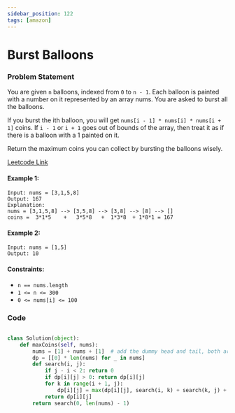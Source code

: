 ```yaml
---
sidebar_position: 122
tags: [amazon]
---
```


# Burst Balloons

### Problem Statement

You are given `n` balloons, indexed from `0` to `n - 1`. Each balloon is painted with a number on it represented by an array nums. You are asked to burst all the balloons.

If you burst the ith balloon, you will get `nums[i - 1] * nums[i] * nums[i + 1]` coins. If `i - 1` or `i + 1` goes out of bounds of the array, then treat it as if there is a balloon with a 1 painted on it.

Return the maximum coins you can collect by bursting the balloons wisely.

[Leetcode Link](https://leetcode.com/problems/burst-balloons/)

#### Example 1:

```
Input: nums = [3,1,5,8]
Output: 167
Explanation:
nums = [3,1,5,8] --> [3,5,8] --> [3,8] --> [8] --> []
coins =  3*1*5    +   3*5*8   +  1*3*8  + 1*8*1 = 167
```

#### Example 2:

```
Input: nums = [1,5]
Output: 10
```

#### Constraints:

- `n == nums.length`
- `1 <= n <= 300`
- `0 <= nums[i] <= 100`

### Code

```python title="Python Code"

class Solution(object):
    def maxCoins(self, nums):
        nums = [1] + nums + [1]  # add the dummy head and tail, both are left till end and DO NOT burst them.
        dp = [[0] * len(nums) for _ in nums]
        def search(i, j):
            if j - i < 2: return 0
            if dp[i][j] > 0: return dp[i][j]
            for k in range(i + 1, j):
                dp[i][j] = max(dp[i][j], search(i, k) + search(k, j) + nums[i] * nums[k] * nums[j])
            return dp[i][j]
        return search(0, len(nums) - 1)

```
